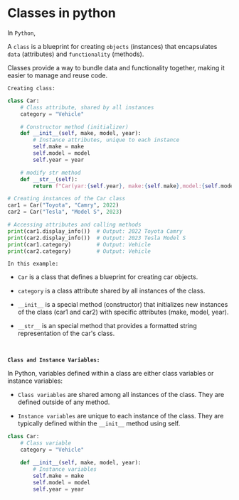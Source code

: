 # Classes in python

In `Python`,

A `class` is a blueprint for creating `objects` (instances) that encapsulates `data` (attributes) and `functionality` (methods).

Classes provide a way to bundle data and functionality together, making it easier to manage and reuse code.

`Creating class:`

```py
class Car:
    # Class attribute, shared by all instances
    category = "Vehicle"

    # Constructor method (initializer)
    def __init__(self, make, model, year):
        # Instance attributes, unique to each instance
        self.make = make
        self.model = model
        self.year = year

    # modify str method
    def __str__(self):
        return f"Car(yar:{self.year}, make:{self.make},model:{self.model})"

# Creating instances of the Car class
car1 = Car("Toyota", "Camry", 2022)
car2 = Car("Tesla", "Model S", 2023)

# Accessing attributes and calling methods
print(car1.display_info())  # Output: 2022 Toyota Camry
print(car2.display_info())  # Output: 2023 Tesla Model S
print(car1.category)        # Output: Vehicle
print(car2.category)        # Output: Vehicle
```

`In this example:`

- `Car` is a class that defines a blueprint for creating car objects.

- `category` is a class attribute shared by all instances of the class.

- `__init__` is a special method (constructor) that initializes new instances of the class (car1 and car2) with specific attributes (make, model, year).

- `__str__` is an special method that provides a formatted string representation of the car's class.

<br />

**`Class and Instance Variables:`**

In Python, variables defined within a class are either class variables or instance variables:

- `Class variables` are shared among all instances of the class. They are defined outside of any method.

- `Instance variables` are unique to each instance of the class. They are typically defined within the `__init__` method using self.

```py
class Car:
    # Class variable
    category = "Vehicle"

    def __init__(self, make, model, year):
        # Instance variables
        self.make = make
        self.model = model
        self.year = year
```
